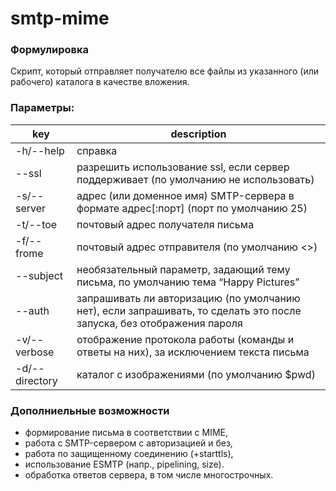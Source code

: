 # smtp-mime
### Формулировка
Cкрипт, который отправляет получателю все файлы из указанного (или рабочего) каталога в качестве вложения.

### Параметры:
| key | description |
| --- | -----------|
| -h/--help | справка |
--ssl | разрешить использование ssl, если сервер поддерживает (по умолчанию не использовать)
-s/--server | адрес (или доменное имя) SMTP-сервера в формате адрес[:порт] (порт по умолчанию 25)
-t/--toe | почтовый адрес получателя письма 
-f/--frome | почтовый адрес отправителя (по умолчанию <>)
--subject | необязательный параметр, задающий тему письма, по умолчанию тема “Happy Pictures”
--auth | запрашивать ли авторизацию (по умолчанию нет), если запрашивать, то сделать это после запуска, без отображения пароля
-v/--verbose | отображение протокола работы (команды и ответы на них), за исключением текста письма
-d/--directory | каталог с изображениями (по умолчанию $pwd)

### Дополниельные возможности
* формирование письма в соответствии с MIME,
* работа с SMTP-сервером с авторизацией и без,
* работа по защищенному соединению (+starttls),
* использование ESMTP (напр., pipelining, size).
* обработка ответов сервера, в том числе многострочных.
